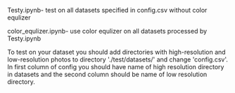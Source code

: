 Testy.ipynb- test on all datasets specified in config.csv without color equlizer

color_equlizer.ipynb- use color equlizer on all datasets processed by Testy.ipynb



To test on your dataset you should add directories with high-resolution and low-resolution photos to directory './test/datasets/' and change 'config.csv'. In first column of config you should have name of high resolution directory in datasets and the second column should be name of low resolution directory.
